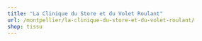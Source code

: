 ```yaml
---
title: "La Clinique du Store et du Volet Roulant"
url: /montpellier/la-clinique-du-store-et-du-volet-roulant/
shop: tissu
---
```

